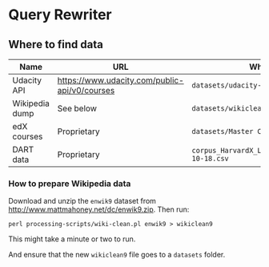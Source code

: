 # Query Rewriter

## Where to find data

Name           | URL                                             | Where to put file
-------------- | ----------------------------------------------- | -------------------------------------------------------
Udacity API    | <https://www.udacity.com/public-api/v0/courses> | `datasets/udacity-api.json`
Wikipedia dump | See below                                       | `datasets/wikiclean9`
edX courses    | Proprietary                                     | `datasets/Master CourseListings - edX.csv`
DART data      | Proprietary                                     | `corpus_HarvardX_LatestCourses_based_on_2016-10-18.csv`

### How to prepare Wikipedia data

Download and unzip the `enwik9` dataset from <http://www.mattmahoney.net/dc/enwik9.zip>. Then run:

```
perl processing-scripts/wiki-clean.pl enwik9 > wikiclean9
```

This might take a minute or two to run.

And ensure that the new `wikiclean9` file goes to a `datasets` folder.
